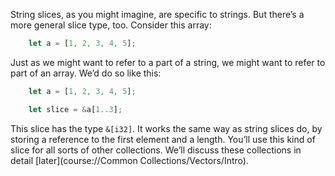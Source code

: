 

String slices, as you might imagine, are specific to strings. But there’s a more general slice type, too. Consider this array:

```rust
    let a = [1, 2, 3, 4, 5];
```

Just as we might want to refer to a part of a string, we might want to refer to part of an array. We’d do so like this:

```rust
    let a = [1, 2, 3, 4, 5];

    let slice = &a[1..3];
```

This slice has the type `&[i32]`. It works the same way as string slices do, by storing a reference to the first element and a length. You’ll use this kind of slice for all sorts of other collections. We’ll discuss these collections in detail [later](course://Common Collections/Vectors/Intro).

